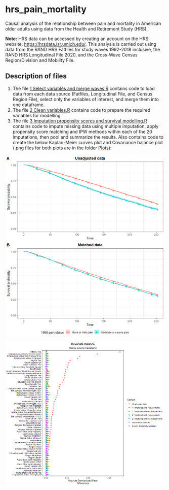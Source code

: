 # hrs_pain_mortality
Causal analysis of the relationship between pain and mortality in American older adults using data from the Health and Retirement Study (HRS).

**Note:** HRS data can be accessed by creating an account on the HRS website: https://hrsdata.isr.umich.edu/. This analysis is carried out using data from the RAND HRS Fatfiles for study waves 1992-2018 inclusive, the RAND HRS Longitudinal File 2020, and the Cross-Wave Census Region/Division and Mobility File.  

## Description of files

1.  The file [1 Select variables and merge waves.R](https://github.com/Eva-Ryan/hrs_pain_mortality/blob/main/1%20Select%20variables%20and%20merge%20waves.R) contains code to load data from each data source (Fatfiles, Longitudinal File, and Census Region File), select only the variables of interest, and merge them into one dataframe.
2.  The file [2 Clean variables.R](https://github.com/Eva-Ryan/hrs_pain_mortality/blob/main/2%20Clean%20variables.R) contains code to prepare the required variables for modelling.
3.  The file [3 Imputation propensity scores and survival modelling.R](https://github.com/Eva-Ryan/hrs_pain_mortality/blob/main/3%20Imputation%20propensity%20scores%20and%20survival%20modelling.R) contains code to impute missing data using multiple imputation, apply propensity score matching and IPW methods within each of the 20 imputations, then pool and summarize the results. Also contains code to create the below Kaplan-Meier curves plot and Covariance balance plot (.png files for both plots are in the folder [Plots](https://github.com/Eva-Ryan/hrs-pain-mortality/tree/main/Plots)): 

![](https://github.com/Eva-Ryan/hrs-pain-mortality/blob/main/Plots/KM%20curves.png)

![](https://github.com/Eva-Ryan/hrs-pain-mortality/blob/main/Plots/Covariate%20balance%20plot.png)
